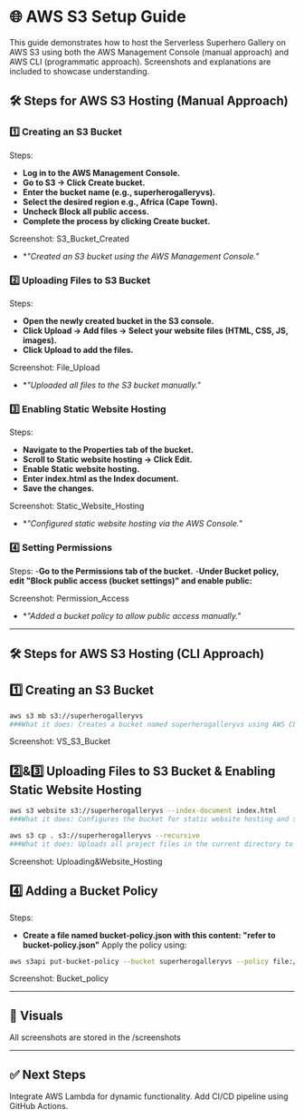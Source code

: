 # 🌐 AWS S3 Setup Guide
This guide demonstrates how to host the Serverless Superhero Gallery on AWS S3 using both the AWS Management Console (manual approach) and AWS CLI (programmatic approach). Screenshots and explanations are included to showcase understanding.

## 🛠️ Steps for AWS S3 Hosting (Manual Approach)
### 1️⃣ Creating an S3 Bucket
Steps:
- **Log in to the AWS Management Console.**
- **Go to S3 → Click Create bucket.**
- **Enter the bucket name (e.g., superherogalleryvs).**
- **Select the desired region e.g., Africa (Cape Town).**
- **Uncheck Block all public access.**
- **Complete the process by clicking Create bucket.**

Screenshot: S3_Bucket_Created
- **"Created an S3 bucket using the AWS Management Console."*

### 2️⃣ Uploading Files to S3 Bucket
Steps:
- **Open the newly created bucket in the S3 console.**
- **Click Upload → Add files → Select your website files (HTML, CSS, JS, images).**
- **Click Upload to add the files.**

Screenshot: File_Upload
- **"Uploaded all files to the S3 bucket manually."*

### 3️⃣ Enabling Static Website Hosting
Steps:
- **Navigate to the Properties tab of the bucket.**
- **Scroll to Static website hosting → Click Edit.**
- **Enable Static website hosting.**
- **Enter index.html as the Index document.**
- **Save the changes.**

Screenshot: Static_Website_Hosting
- **"Configured static website hosting via the AWS Console."*

### 4️⃣ Setting Permissions 
Steps:
-**Go to the Permissions tab of the bucket.**
-**Under Bucket policy, edit "Block public access (bucket settings)" and enable public:**

Screenshot: Permission_Access
- **"Added a bucket policy to allow public access manually."*

---

## 🛠️ Steps for AWS S3 Hosting (CLI Approach)
## 1️⃣ Creating an S3 Bucket
```bash
aws s3 mb s3://superherogalleryvs
###What it does: Creates a bucket named superherogalleryvs using AWS CLI.
```
Screenshot: VS_S3_Bucket

## 2️⃣&3️⃣ Uploading Files to S3 Bucket & Enabling Static Website Hosting
```bash
aws s3 website s3://superherogalleryvs --index-document index.html
###What it does: Configures the bucket for static website hosting and sets index.html as the default landing page.
```
```bash
aws s3 cp . s3://superherogalleryvs --recursive
###What it does: Uploads all project files in the current directory to the S3 bucket via CLI.
```

Screenshot: Uploading&Website_Hosting

## 4️⃣ Adding a Bucket Policy
Steps:
- **Create a file named bucket-policy.json with this content: "refer to bucket-policy.json"**
Apply the policy using:
```bash
aws s3api put-bucket-policy --bucket superherogalleryvs --policy file://bucket-policy.json
```
Screenshot: Bucket_policy

---

## 📸 Visuals
All screenshots are stored in the /screenshots

---

## ✅ Next Steps
Integrate AWS Lambda for dynamic functionality.
Add CI/CD pipeline using GitHub Actions.